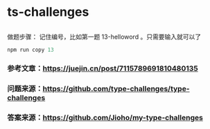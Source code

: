 # ts-challenges
##
做题步骤：
记住编号，比如第一题 13-helloword 。只需要输入就可以了
```js
npm run copy 13
```
### 参考文章：https://juejin.cn/post/7115789691810480135

### 问题来源：https://github.com/type-challenges/type-challenges

### 答案来源：https://github.com/Jioho/my-type-challenges